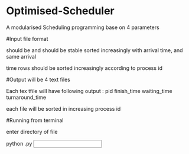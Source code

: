 # Optimised-Scheduler
A modularised Scheduling programming base on 4 parameters

#Input file format 

should be <arrival time> <process id> <cpu burst> and should be stable sorted increasingly with arrival time, and same arrival 

time rows should be sorted increasingly according to process id


#Output will be 4 text files

Each tex tfile will have following output : pid finish_time waiting_time turnaround_time

each file will be sorted in increasing process id


#Running from terminal

enter directory of file

python <this file name>.py <input file name>



